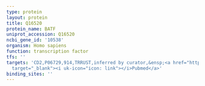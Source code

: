 ```yaml
---
type: protein
layout: protein
title: Q16520
protein_name: BATF
uniprot_accession: Q16520
ncbi_gene_id: '10538'
organism: Homo sapiens
function: transcription factor
tfs: ''
targets: 'CD2,P06729,914,TRRUST,inferred by curator,&ensp;<a href="https://www.ncbi.nlm.nih.gov/pubmed/?term=22592317%5Buid%5D"
  target="_blank"><i uk-icon="icon: link"></i>Pubmed</a>'
binding_sites: ''
---
```

